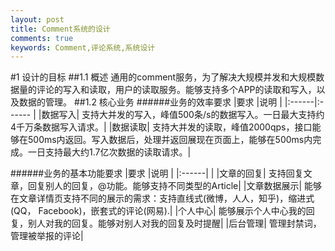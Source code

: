 ```yaml
---
layout: post
title: Comment系统的设计
comments: true
keywords: Comment,评论系统,系统设计
---
```


#1 设计的目标
##1.1 概述
通用的comment服务，为了解决大规模并发和大规模数据量的评论的写入和读取，用户的读取服务。能够支持多个APP的读取和写入，以及数据的管理。
##1.2 核心业务
######业务的效率要求
|要求   |说明                                                                       |
|:------|:------                                                                    |
|数据写入|	支持大并发的写入，峰值500条/s的数据写入。一日最大支持约4千万条数据写入请求。|
|数据读取|	支持大并发的读取，峰值2000qps，接口能够在500ms内返回。写入数据后，处理并返回展现在页面上，能够在500ms内完成。一日支持最大约1.7亿次数据的读取请求。|

######业务的基本功能要求
|要求   |说明                                                                       |
|:------|                                                                           |
|文章的回复|	支持回复文章，回复别人的回复，@功能。能够支持不同类型的Article|
|文章数据展示|	能够在文章详情页支持不同的展示的需求：支持直线式(微博，人人，知乎)，缩进式(QQ， Facebook)，嵌套式的评论(网易).|
|个人中心|	能够展示个人中心我的回复，别人对我的回复。能够对别人对我的回复及时提醒|
|后台管理|	管理封禁词，管理被举报的评论|

